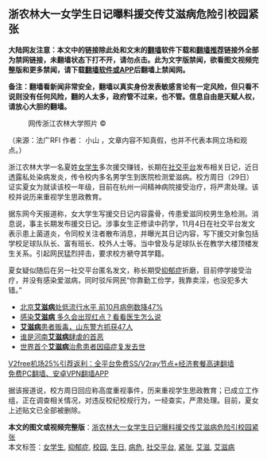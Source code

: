  <h2>浙农林大一女学生日记曝料援交传艾滋病危险引校园紧张</h2> <p class="notice"><b>大陆网友注意：本文中的链接除此处和文末的<a href="https://github.com/bannedbook/fanqiang" >翻墙</a>软件下载和<a href="https://github.com/killgcd/justmysocks/blob/master/README.md">翻墙推荐</a>链接外全部为禁网链接，未翻墙状态下打不开，请勿点击。此为文字版禁闻，欲看图文视频完整版和更多禁闻，请下载<a href="https://github.com/bannedbook/fanqiang">翻墙软件或APP</a>后翻墙上禁闻网。</p><p>备注：翻墙看新闻非常安全，翻墙以真实身份发表敏感言论有一定风险，但只看不说则没有任何风险，翻的人太多，政府管不过来，也不管。信息自由是天赋人权，请放心大胆的翻墙。</b></p>  <div class="entry"> <figure>                <figcaption>                网传浙江农林大学照片                ©            </figcaption></figure> <p>（来源：法广RFI                                      作者：                                                                                                     小山                                                                                            ，文章内容不知真假，也并不代表本网立场和观点。）</p> <p>                    浙江农林大学一名夏姓<a href="https://www.bannedbook.org/bnews/tag/%E5%A5%B3%E5%AD%A6%E7%94%9F/" class="st_tag internal_tag" rel="tag" title="标签 女学生 下的日志">女学生</a>多次援交赚钱，长期在<a href="https://www.bannedbook.org/bnews/tag/%E7%A4%BE%E4%BA%A4%E5%B9%B3%E5%8F%B0/" class="st_tag internal_tag" rel="tag" title="标签 社交平台 下的日志">社交平台</a>发布相关日记，近日透露私处染病发炎，传令校内多名男学生到医院检测爱滋病。校方周日（29日）证实夏女为就读该校一年级，目前在杭州一间精神病院接受治疗，将严肃处理。该校并说历来重视学生思政教育。                </p>  <p>据东网今天报道称，女大学生写援交日记内容露骨，传患爱滋同校男生急检测。消息说，事主长期发布援交日记。涉事女生正修读中药学，11月4日在社交平台发文表示患上菌道炎，令同校关注者散布消息，并曝光其日记内容，写下援交对象包括学校足球队队长、富有班长、校外人士等。当中曾及与足球队长在教学大楼顶楼发生关系。引起网民猛烈抨击，要求校方褫夺其学籍。</p> <p>夏女疑似随后在另一社交平台匿名发文，称长期受<a href="https://www.bannedbook.org/bnews/tag/%e6%8a%91%e9%83%81%e7%97%87/" class="st_tag internal_tag" rel="tag" title="标签 抑郁症 下的日志">抑郁症</a>折磨，目前停学接受治疗，并没有感染爱滋病，同时驳斥网民“你靠勤工俭学，我靠卖淫，也没犯多大错。”</p>  <ul class='op-related-articles' title='相关阅读'> <li><a href='https://www.bannedbook.org/bnews/baitai/20201122/1435284.html' target='_blank'>北京<b>艾滋病</b>处低流行水平 前10月病例数降47%</a></li> <li><a href='https://www.bannedbook.org/bnews/health/20201028/1421396.html' target='_blank'>感染<b>艾滋病</b> 多久会出现红点？看看医生怎么说</a></li> <li><a href='https://www.bannedbook.org/bnews/baitai/20201019/1416665.html' target='_blank'><b>艾滋病</b>患者贩毒，山东警方抓获47人</a></li> <li><a href='https://www.bannedbook.org/bnews/comments/20201010/1411339.html' target='_blank'>谁是河南<b>艾滋病</b>肆虐的首恶</a></li> <li><a href='https://www.bannedbook.org/bnews/baitai/20201001/1406346.html' target='_blank'>世界首个<b>艾滋病</b>治愈患者因癌症复发去世</a></li> </ul> <p class="texttj"> <a href="https://github.com/bannedbook/fanqiang/wiki/V2ray%E6%9C%BA%E5%9C%BA" target="_blank">V2free机场25%引荐返利：全平台免费SS/V2ray节点+经济套餐高速翻墙</a><br/> <a href="https://github.com/bannedbook/fanqiang/wiki/%E7%A6%81%E9%97%BB%E7%BD%91%E5%AE%89%E5%8D%93%E7%BF%BB%E5%A2%99%E6%96%B0%E9%97%BBAPP" target="_blank">免费PC翻墙、安卓VPN翻墙APP</a></p><p>据该报道说，校方周日回应称高度重视事件，历来重视学生思政教育；已成立工作组，正在调查相关情况，对违反校纪校规行为，一经查实，严肃处理。目前，夏女上述贴文已全部被删除。</p><a name='sharetosocial'></a>       <div><b>本文的图文或视频完整版</b>：<a href='https://www.bannedbook.org/bnews/headline/20201130/1439651.html'>浙农林大一女学生日记曝料援交传艾滋病危险引校园紧张</a></div>  </div><!--END ENTRY--> <div class="postfooter"> <div>本文标签：<a href="https://www.bannedbook.org/bnews/tag/%E5%A5%B3%E5%AD%A6%E7%94%9F/" rel="tag">女学生</a>, <a href="https://www.bannedbook.org/bnews/tag/%e6%8a%91%e9%83%81%e7%97%87/" rel="tag">抑郁症</a>, <a href="https://www.bannedbook.org/bnews/tag/%e6%a0%a1%e5%9b%ad/" rel="tag">校园</a>, <a href="https://www.bannedbook.org/bnews/tag/%E7%94%9F%E6%97%A5/" rel="tag">生日</a>, <a href="https://www.bannedbook.org/bnews/tag/%E7%97%85%E5%8D%B1/" rel="tag">病危</a>, <a href="https://www.bannedbook.org/bnews/tag/%E7%A4%BE%E4%BA%A4%E5%B9%B3%E5%8F%B0/" rel="tag">社交平台</a>, <a href="https://www.bannedbook.org/bnews/tag/%E7%B4%A7%E5%BC%A0/" rel="tag">紧张</a>, <a href="https://www.bannedbook.org/bnews/tag/%e8%89%be%e6%bb%8b/" rel="tag">艾滋</a>, <a href="https://www.bannedbook.org/bnews/tag/%e8%89%be%e6%bb%8b%e7%97%85/" rel="tag">艾滋病</a></div>  </div><!--END POSTFOOTER--> 